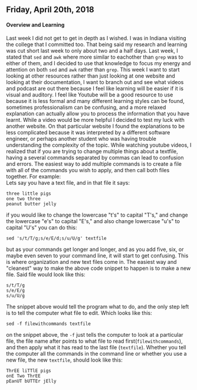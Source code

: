 ## Friday, April 20th, 2018
#### Overview and Learning
Last week I did not get to get in depth as I wished. I was in Indiana visiting the college that I committed too. That being said my research and learning was cut short last week to only about two and a half days. Last week, I stated that `sed` and `awk` where more similar to eachother than `grep` was to either of them, and I decided to use that knowledge to focus my energy and attention on both `sed` and `awk` rather than `grep`. This week I want to start looking at other resources rather than just looking at one website and looking at their documentation, I want to branch out and see what videos and podcast are out there because I feel like learning will be easier if it is visual and auditory. I feel like Youtube will be a good resource to use because it is less formal and many different learning styles can be found, sometimes professionalism can be confusing, and a more relaxed explanation can actually allow you to process the information that you have learnt. While a video would be more helpful I decided to test my luck with another website. On that particular website I found the explanations to be less complicated because it was interpreted by a different software engineer, or perhaps another student who was having trouble understanding the complexity of the topic. While watching youtube videos, I realized that if you are trying to change multiple things about a textfile, having a several commands separated by commas can lead to confusion and errors. The easiest way to add multiple commands is to create a file with all of the commands you wish to apply, and then call both files together. For example: <br>
Lets say you have a text file, and in that file it says: 
```
three little pigs
one two three
peanut butter jelly
```
if you would like to change the lowercase "t's" to capital "T's," and change the lowercase "e's" to capital "E's," and also change lowercase "u's" to capital "U's" you can do this:
```
sed 's/t/T/g;s/e/E/d;s/u/U/g' textfile 
```
but as your commands get longer and longer, and as you add five, six, or maybe even seven to your command line, it will start to get confusing. This is where organization and new text files come in. The easiest way and "cleanest" way to make the above code snippet to happen is to make a new file. Said file would look like this:
```
s/t/T/g
s/e/E/g
s/u/U/g
```
The snippet above would tell the program what to do, and the only step left is to tell the computer what file to edit. Which looks like this:
```
sed -f filewithcommands textfile
```
on the snippet above, the `-f` just tells the computer to look at a particular file, the file name after points to what file to read first(`filewithcommands`), and then apply what it has read to the last file (`textfile`). Whether you tell the computer all the commands in the command line or whether you use a new file, the new `textfile`, should look like this:<br>
 ```
 ThrEE liTTlE pigs
 onE Two ThrEE
 pEanUT bUTTEr jElly
 ```